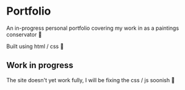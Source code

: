 # Portfolio

An in-progress personal portfolio covering my work in as a paintings conservator :art:

Built using html / css  🔧

## Work in progress

The site doesn't yet work fully, I will be fixing the css / js soonish 🌱
